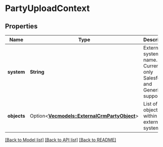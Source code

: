 # PartyUploadContext

## Properties

Name | Type | Description | Notes
------------ | ------------- | ------------- | -------------
**system** | **String** | External system name. Currently only Salesforce and Generic are supported. | 
**objects** | Option<[**Vec<models::ExternalCrmPartyObject>**](ExternalCrmPartyObject.md)> | List of objects within the external system | [optional]

[[Back to Model list]](../README.md#documentation-for-models) [[Back to API list]](../README.md#documentation-for-api-endpoints) [[Back to README]](../README.md)


